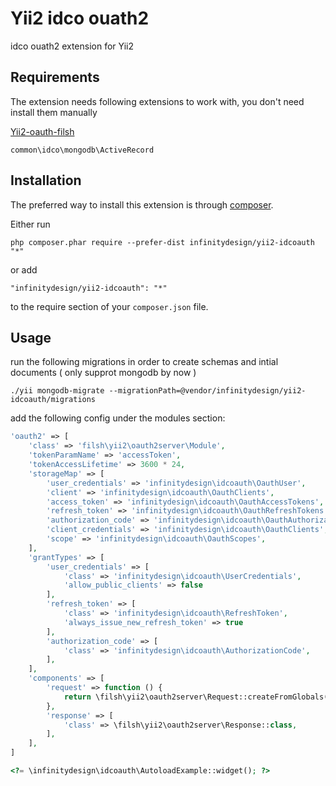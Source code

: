 Yii2 idco ouath2
================
idco ouath2 extension for Yii2

Requirements
------------
The extension needs following extensions to work with, you don't need install them manually

[Yii2-oauth-filsh](https://github.com/Filsh/yii2-oauth2-server)

```common\idco\mongodb\ActiveRecord```

Installation
------------

The preferred way to install this extension is through [composer](http://getcomposer.org/download/).

Either run

```
php composer.phar require --prefer-dist infinitydesign/yii2-idcoauth "*"
```

or add

```
"infinitydesign/yii2-idcoauth": "*"
```

to the require section of your `composer.json` file.


Usage
-----
run the following migrations in order to create schemas and intial documents ( only supprot mongodb by now )
```
./yii mongodb-migrate --migrationPath=@vendor/infinitydesign/yii2-idcoauth/migrations
```

add the following config under the modules section:
```php
'oauth2' => [
    'class' => 'filsh\yii2\oauth2server\Module',
    'tokenParamName' => 'accessToken',
    'tokenAccessLifetime' => 3600 * 24,
    'storageMap' => [
        'user_credentials' => 'infinitydesign\idcoauth\OauthUser',
        'client' => 'infinitydesign\idcoauth\OauthClients',
        'access_token' => 'infinitydesign\idcoauth\OauthAccessTokens',
        'refresh_token' => 'infinitydesign\idcoauth\OauthRefreshTokens',
        'authorization_code' => 'infinitydesign\idcoauth\OauthAuthorizationCodes',
        'client_credentials' => 'infinitydesign\idcoauth\OauthClients',
        'scope' => 'infinitydesign\idcoauth\OauthScopes',
    ],
    'grantTypes' => [
        'user_credentials' => [
            'class' => 'infinitydesign\idcoauth\UserCredentials',
            'allow_public_clients' => false
        ],
        'refresh_token' => [
            'class' => 'infinitydesign\idcoauth\RefreshToken',
            'always_issue_new_refresh_token' => true
        ],
        'authorization_code' => [
            'class' => 'infinitydesign\idcoauth\AuthorizationCode',
        ],
    ],
    'components' => [
        'request' => function () {
            return \filsh\yii2\oauth2server\Request::createFromGlobals();
        },
        'response' => [
            'class' => \filsh\yii2\oauth2server\Response::class,
        ],
    ],
]
```

```php
<?= \infinitydesign\idcoauth\AutoloadExample::widget(); ?>
```
